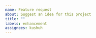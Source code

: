 ```yaml
---
name: Feature request
about: Suggest an idea for this project
title: ""
labels: enhancement
assignees: kushuh
---
```


[//]: # "**Is your feature request related to a problem? Please describe.**"
[//]: # "A clear and concise description of what the problem is. Ex. I'm always frustrated when [...]"
[//]: #
[//]: # "**Describe the solution you'd like**"
[//]: # "A clear and concise description of what you want to happen."
[//]: #
[//]: # "**Describe alternatives you've considered**"
[//]: # "A clear and concise description of any alternative solutions or features you've considered."
[//]: #
[//]: # "**Additional context**"
[//]: # "Add any other context or screenshots about the feature request here."
